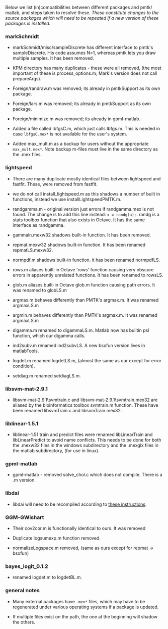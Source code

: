 Below we list (in)compatibilities between different packages and pmtk/ matlab,
and steps taken to resolve these. _These constitute changes to the source packages which will need to be repeated if a new version of these packages is installed._

### markSchmidt ###

  * markSchmidt/misc/sampleDiscrete has different interface to pmtk's sampleDiscrete. His code assumes N=1, whereas pmtk lets you draw multiple samples. It has been removed.

  * KPM directory has many duplicates - these were all removed, (the most important of these is process\_options.m; Mark's version does not call prepareArgs).

  * Foreign/randraw.m was removed; its already in pmtkSupport as its own package.

  * Foreign/lars.m was removed; its already in pmtkSupport as its own package.

  * Foreign/minimize.m was removed; its already in gpml-matlab.

  * Added a file called lbfgsC.m, which just calls lbfgs.m. This is needed in case `lbfgsC.mex*` is not available for the user's system.

  * Added max\_mult.m as a backup for users without the appropriate `max_mult.mex*`. Note backup m-files must live in the same directory as the .mex files.

### lightspeed ###

  * There are many duplicate mostly identical files between lightspeed and fastfit. These, were removed from fastfit.

  * we do not call install\_lightspeed.m as this shadows a number of built in functions, instead we use installLightspeedPMTK.m.

  * randgamma.m - original version just errors if randgamma.mex is not found. The change is to add this line instead: `x = randg(a);`. randg is a stats toolbox function that also exists in Octave. It has the same interface as randgamma.

  * gammaln.mexw32 shadows built-in function. It has been removed.

  * repmat.mexw32 shadows built-in function. It has been renamed repmatLS.mexw32.

  * normpdf.m shadows built-in function. it has been renamed normpdfLS.

  * rows.m  aliases built-in Octave 'rows' function causing very obscure errors in apparently unrelated functions. It has been renamed to rowsLS.

  * glob.m aliases built-in Octave glob.m function causing path errors. It was renamed to globLS.m

  * argmax.m behaves differently than PMTK's argmax.m. It was renamed argmaxLS.m

  * argmin.m behaves differently than PMTK's argmax.m. It was renamed argmaxLS.m

  * digamma.m renamed to digammaLS.m. Matlab now has builtin psi function, which our digamma calls.

  * ind2subv.m renamed ind2subvLS. A new bsxfun version lives in matlabTools.

  * logdet.m renamed logdetLS.m, (almost the same as our except for error condition).

  * setdiag.m renamed setdiagLS.m.

### libsvm-mat-2.9.1 ###

  * libsvm-mat-2.9.1\svmtrain.c and libsvm-mat-2.9.1\svmtrain.mex32 are aliased by the bioinformatics toolbox svmtrain.m function. These have been renamed libsvmTrain.c and libsvmTrain.mex32.

### liblinear-1.5.1 ###

  * liblinear-1.51 train and predict files were renamed libLinearTrain and libLinearPredict to avoid name conflicts. This needs to be done for both the .mexw32 files in the windows subdirectory and the .mexglx files in the matlab subdirectory, (for use in linux).

### gpml-matlab ###

  * gpml-matlab - removed solve\_chol.c which does not compile. There is a .m version.

### libdai ###

  * libdai will need to be recompiled according to [these instructions](http://code.google.com/p/pmtk3/wiki/compilingLibdai).

### GGM-GWishart ###

  * Their cov2cor.m is functionally identical to ours. It was removed

  * Duplicate logsumexp.m function removed.

  * normalizeLogspace.m removed, (same as ours except for repmat -> bsxfun)

### bayes\_logit\_0.1.2 ###

  * renamed logdet.m to logdetBL.m.

### general notes ###

  * Many external packages have `.mex*` files, which may have to be regenerated under various operating systems if a package is updated.

  * If multiple files exist on the path, the one at the beginning will shadow the others.


